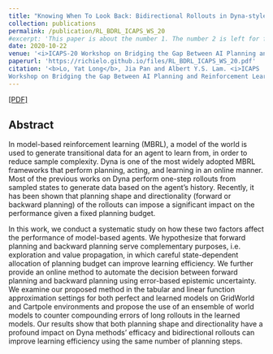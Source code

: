 ```yaml
---
title: "Knowing When To Look Back: Bidirectional Rollouts in Dyna-style Planning"
collection: publications
permalink: /publication/RL_BDRL_ICAPS_WS_20
#excerpt: 'This paper is about the number 1. The number 2 is left for future work.'
date: 2020-10-22
venue: '<i>ICAPS-20 Workshop on Bridging the Gap Between AI Planning and Reinforcement Learning </i>, 2020'
paperurl: 'https://richielo.github.io/files/RL_BDRL_ICAPS_WS_20.pdf'
citation: '<b>Lo, Yat Long</b>, Jia Pan and Albert Y.S. Lam. <i>ICAPS
Workshop on Bridging the Gap Between AI Planning and Reinforcement Learning</i>. 2020.'
---
```

[[PDF]](https://richielo.github.io/files/RL_BDRL_ICAPS_WS_20.pdf)

## Abstract
In model-based reinforcement learning (MBRL), a model of the world is used to generate transitional data for an agent to learn from, in order to reduce sample complexity. Dyna is one of the most widely adopted MBRL frameworks that perform planning, acting, and learning in an online manner. Most of the previous works on Dyna perform one-step rollouts from sampled states to generate data based on the agent’s history. Recently, it has been shown that planning shape and directionality (forward or backward planning) of the rollouts can impose a significant impact on the performance given a fixed planning budget.

In this work, we conduct a systematic study on how these two factors affect the performance of model-based agents. We hypothesize that forward planning and backward planning serve complementary purposes, i.e. exploration and value propagation, in which careful state-dependent allocation of planning budget can improve learning efficiency. We further provide an online method to automate the decision between forward planning and backward planning using error-based epistemic uncertainty. We examine our proposed method in the tabular and linear function approximation settings for both perfect and learned models on GridWorld and Cartpole environments and propose the use of an ensemble of world models to counter compounding errors of long rollouts in the learned models. Our results show that both planning shape and directionality have a profound impact on Dyna methods’ efficacy and bidirectional rollouts can improve learning efficiency using the same number of planning steps.
